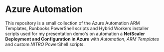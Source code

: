 # Azure Automation #
This repository is a small collection of the Azure Automation ARM Templates, Runbooks PowerShell scripts and Hybrid Workers installer scripts used for my presentation demo's on automation a **NetScaler Deployment and Configuration in Azure** with _Automation_, _ARM Templates_ and custom _NITRO_ PowerShell scripts.

